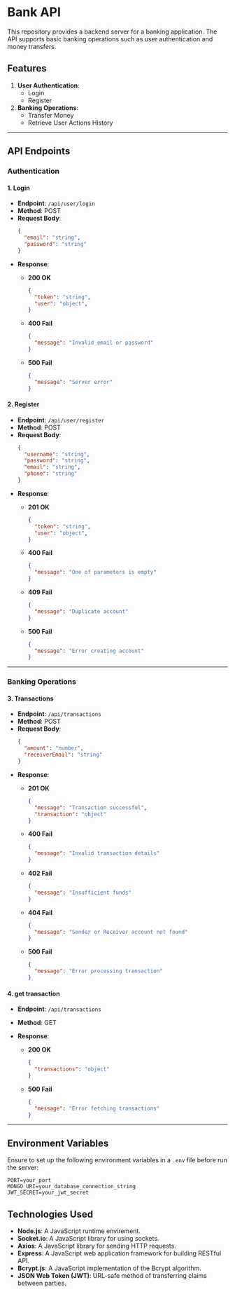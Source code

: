 # Bank API

This repository provides a backend server for a banking application. The API supports basic banking operations such as user authentication and money transfers.

## Features

1. **User Authentication**:
    - Login
    - Register
2. **Banking Operations**:
    - Transfer Money
    - Retrieve User Actions History

---

## API Endpoints

### Authentication

#### 1. **Login**
- **Endpoint**: `/api/user/login`
- **Method**: POST
- **Request Body**:
  ```json
  {
    "email": "string",
    "password": "string"
  }
  ```
- **Response**:
  - **200 OK**
    ```json
    {
      "token": "string",
      "user": "object",
    }
    ```

  - **400 Fail**
    ```json
    {
      "message": "Invalid email or password"
    }
    ```

  - **500 Fail**
    ```json
    {
      "message": "Server error"
    }
    ```

#### 2. **Register**
- **Endpoint**: `/api/user/register`
- **Method**: POST
- **Request Body**:
  ```json
  {
    "username": "string",
    "password": "string",
    "email": "string",
    "phone": "string"
  }
  ```
- **Response**:
  - **201 OK**
    ```json
    {
      "token": "string",
      "user": "object",
    }
    ```

  - **400 Fail**
    ```json
    {
      "message": "One of parameters is empty"
    }
    ```

  - **409 Fail**
    ```json
    {
      "message": "Duplicate account"
    }
    ```

  - **500 Fail**
    ```json
    {
      "message": "Error creating account"
    }
    ```
---

### Banking Operations


#### 3. **Transactions**
- **Endpoint**: `/api/transactions`
- **Method**: POST
- **Request Body**:
  ```json
  {
    "amount": "number",
    "receiverEmail": "string"
  }
  ```
- **Response**:
  - **201 OK**
    ```json
    {
      "message": "Transaction successful",
      "transaction": "object"
    }
    ```

  - **400 Fail**
    ```json
    {
      "message": "Invalid transaction details"
    }
    ```

  - **402 Fail**
    ```json
    {
      "message": "Insufficient funds"
    }
    ```

  - **404 Fail**
    ```json
    {
      "message": "Sender or Receiver account not found"
    }
    ```

  - **500 Fail**
    ```json
    {
      "message": "Error processing transaction"
    }
    ```

#### 4. **get transaction**
- **Endpoint**: `/api/transactions`
- **Method**: GET

- **Response**:
  - **200 OK**
    ```json
    {
      "transactions": "object"
    }
    ```

  - **500 Fail**
    ```json
    {
      "message": "Error fetching transactions"
    }
    ```

---

## Environment Variables

Ensure to set up the following environment variables in a `.env` file 
before run the server:

```env
PORT=your_port
MONGO_URI=your_database_connection_string
JWT_SECRET=your_jwt_secret
```

## Technologies Used

- **Node.js**: A JavaScript runtime envirement.
- **Socket.io**: A JavaScript library for using sockets.
- **Axios**: A JavaScript library for sending HTTP requests.
- **Express**: A JavaScript web application framework for building RESTful API.
- **Bcrypt.js**: A JavaScript implementation of the Bcrypt algorithm.
- **JSON Web Token (JWT)**: URL-safe method of transferring claims between parties.

